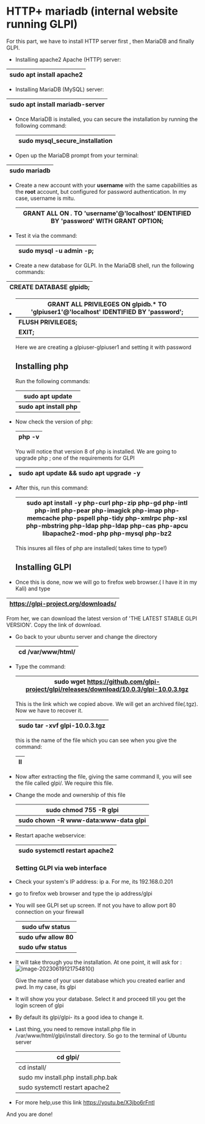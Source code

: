 

# HTTP+ mariadb (internal website running GLPI)

For this part, we have to install HTTP server first , then MariaDB and finally GLPI.

- Installing apache2 Apache (HTTP) server: 

| sudo apt install apache2 |
| ------------------------ |

-  Installing MariaDB (MySQL) server: 

  | sudo apt install mariadb-server |
  | ------------------------------- |

- Once MariaDB is installed, you can secure the installation by running the following command: 

  | sudo mysql_secure_installation |
  | ------------------------------ |



-  Open up the MariaDB prompt from your terminal: 

  | sudo mariadb |
  | ------------ |



- Create a new account with your **username** with the same capabilities as the **root** account, but configured for password authentication. In my case, username is mitu.

  | GRANT ALL ON *.* TO 'username'@'localhost' IDENTIFIED BY 'password' WITH GRANT OPTION; |
  | ------------------------------------------------------------ |

- Test it via the command: 

  | sudo mysql -u admin -p; |
  | ----------------------- |

-  Create a new database for GLPI. In the MariaDB shell, run the following commands:

  | CREATE DATABASE glpidb; |
  | ----------------------- |

- | GRANT ALL PRIVILEGES ON glpidb.* TO 'glpiuser1'@'localhost' IDENTIFIED BY 'password'; |
  | ------------------------------------------------------------ |
  | **FLUSH PRIVILEGES;**                                        |
  | **EXIT;**                                                    |

  Here we are creating a glpiuser-glpiuser1 and setting it with password

  ## Installing php

  Run the following commands:

  | sudo apt update          |
  | ------------------------ |
  | **sudo apt install php** |

- Now check the version of php:

  | php -v |
  | ------ |

  You will notice that version 8 of php is installed. We are going to upgrade php ; one of the requirements for GLPI

- | sudo apt update && sudo apt upgrade -y |
  | -------------------------------------- |

- After this, run this command:

  | sudo apt install -y php-curl php-zip php-gd php-intl php-intl php-pear php-imagick php-imap php-memcache php-pspell php-tidy php-xmlrpc php-xsl php-mbstring php-ldap php-ldap php-cas php-apcu libapache2-mod-php php-mysql php-bz2 |
  | ------------------------------------------------------------ |

  This insures all files of php are installed( takes time to type!)

  ## Installing GLPI

- Once this is done, now we will go to firefox web browser.( I have it in my Kali) and type

| https://glpi-project.org/downloads/ |
| ----------------------------------- |

From her, we can download the latest version of 'THE LATEST STABLE GLPI VERSION'. Copy the link of download.

- Go back to your ubuntu server and change the directory 

  | cd /var/www/html/ |
  | ----------------- |

- Type the command:

  | sudo wget https://github.com/glpi-project/glpi/releases/download/10.0.3/glpi-10.0.3.tgz |
  | ------------------------------------------------------------ |

  This is the link which we copied above. We will get an archived file(.tgz). Now we have to recover it.

  | sudo tar -xvf glpi-10.0.3.tgz |
  | ----------------------------- |

  this is the name of the file which you can see when you give the command:

  | ll   |
  | ---- |

- Now after extracting the file, giving the same command ll, you will see the file called glpi/. We require this file.

- Change the mode and ownership of this file

  | sudo chmod 755 -R glpi                   |
  | ---------------------------------------- |
  | **sudo chown -R www-data:www-data glpi** |

- Restart apache webservice:

  | sudo systemctl restart apache2 |
  | ------------------------------ |

  ### Setting  GLPI via web interface

- Check your system's IP address: ip a. For me, its 192.168.0.201

- go to firefox web browser and type the ip address/glpi

- You will see GLPI set up screen. If not you have to allow port 80 connection on your firewall

  | sudo ufw status       |
  | --------------------- |
  | **sudo ufw allow 80** |
  | **sudo ufw status**   |

- It will take through you the installation. At one point, it will ask for :![image-20230619121754810](C:\Users\nimes\AppData\Roaming\Typora\typora-user-images\image-20230619121754810.png)()

  Give the name of your user database which you created earlier and pwd. In my case, its glpi

- It will show you your database. Select it and proceed till you get the login screen of glpi

- By default its glpi/glpi- its a good idea to change it.

- Last thing, you need to remove install.php file in /var/www/html/glpi/install directory. So go to the terminal of Ubuntu server 

  | cd glpi/                            |
  | ----------------------------------- |
  | cd install/                         |
  | sudo mv install.php install.php.bak |
  | sudo systemctl restart apache2      |

  

- For more help,use this link https://youtu.be/X3jbo6rFntI

And you are done!

